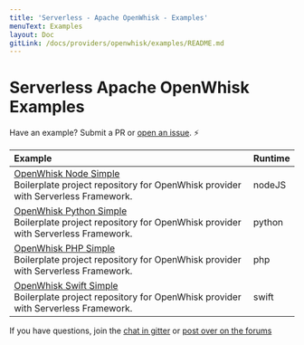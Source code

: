```yaml
---
title: 'Serverless - Apache OpenWhisk - Examples'
menuText: Examples
layout: Doc
gitLink: /docs/providers/openwhisk/examples/README.md
---
```


# Serverless Apache OpenWhisk Examples

Have an example? Submit a PR or [open an issue](https://github.com/serverless/examples/issues). ⚡️

| Example                                  | Runtime |
| :--------------------------------------- | :------ |
| [OpenWhisk Node Simple](https://github.com/serverless/examples/tree/master/openwhisk-node-simple) <br/> Boilerplate project repository for OpenWhisk provider with Serverless Framework. | nodeJS  |
| [OpenWhisk Python Simple](https://github.com/serverless/examples/tree/master/openwhisk-python-simple) <br/> Boilerplate project repository for OpenWhisk provider with Serverless Framework. | python |
| [OpenWhisk PHP Simple](https://github.com/serverless/examples/tree/master/openwhisk-php-simple) <br/> Boilerplate project repository for OpenWhisk provider with Serverless Framework. | php |
| [OpenWhisk Swift Simple](https://github.com/serverless/examples/tree/master/openwhisk-swift-simple) <br/> Boilerplate project repository for OpenWhisk provider with Serverless Framework. | swift |

If you have questions, join the [chat in gitter](https://gitter.im/serverless/serverless) or [post over on the forums](https://forum.serverless.com/)
